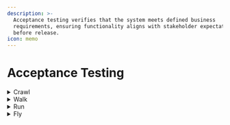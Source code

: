 ```yaml
---
description: >-
  Acceptance testing verifies that the system meets defined business
  requirements, ensuring functionality aligns with stakeholder expectations
  before release.
icon: memo
---
```


# Acceptance Testing

<details>

<summary>Crawl</summary>

* There are some acceptance tests that are executed as part of the pipeline

</details>

<details>

<summary>Walk</summary>

* Every feature begins with a User Story, which is linked to specific acceptance tests
* A test report is generated for each delivery version
* Behavior driven development (BDD) is used to define acceptance criteria through executable tests
* The company uses specific tools to link User Stories and tests: Jira and Xray.

</details>

<details>

<summary>Run</summary>

* Acceptance tests are sufficient to determine whether to proceed to the next stage of the pipeline in continuous delivery/deployment
* Contract testing is included as part of the acceptance testing process

</details>

<details>

<summary>Fly</summary>

* A failed feature test will automatically create a defect issue in the current sprint
* Non-functional requirements (NFRs) are tested as part of the acceptance testing

</details>
